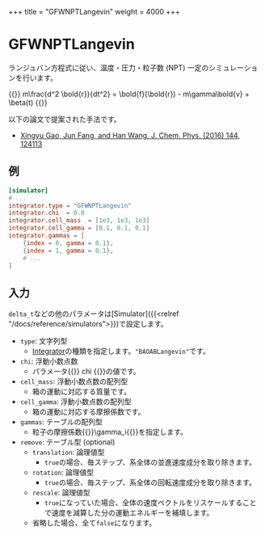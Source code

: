 +++
title = "GFWNPTLangevin"
weight = 4000
+++

# GFWNPTLangevin

ランジュバン方程式に従い、温度・圧力・粒子数 (NPT) 一定のシミュレーションを行います。

{{<katex display>}}
m\frac{d^2 \bold{r}}{dt^2} = \bold{f}(\bold{r}) - m\gamma\bold{v} + \beta(t)
{{</katex>}}

以下の論文で提案された手法です。

- [Xingyu Gao, Jun Fang, and Han Wang. J. Chem. Phys. (2016) 144, 124113](https://doi.org/10.1063/1.4944909)

## 例

```toml
[simulator]
# ...
integrator.type = "GFWNPTLangevin"
integrator.chi  = 0.0
integrator.cell_mass  = [1e3, 1e3, 1e3]
integrator.cell_gamma = [0.1, 0.1, 0.1]
integrator.gammas = [
    {index = 0, gamma = 0.1},
    {index = 1, gamma = 0.1},
    # ...
]
```

## 入力

`delta_t`などの他のパラメータは[Simulator]({{<relref "/docs/reference/simulators">}})で設定します。

- `type`: 文字列型
  - [Integrator](Integrator.md)の種類を指定します。`"BAOABLangevin"`です。
- `chi`: 浮動小数点数
  - パラメータ{{<katex>}} chi {{</katex>}}の値です。
- `cell_mass`: 浮動小数点数の配列型
  - 箱の運動に対応する質量です。
- `cell_gamma`: 浮動小数点数の配列型
  - 箱の運動に対応する摩擦係数です。
- `gammas`: テーブルの配列型
  - 粒子の摩擦係数{{<katex>}}\gamma_i{{</katex>}}を指定します。
- `remove`: テーブル型 (optional)
  - `translation`: 論理値型
    - `true`の場合、毎ステップ、系全体の並進速度成分を取り除きます。
  - `rotation`: 論理値型
    - `true`の場合、毎ステップ、系全体の回転速度成分を取り除きます。
  - `rescale`: 論理値型
    - `true`になっていた場合、全体の速度ベクトルをリスケールすることで速度を減算した分の運動エネルギーを補填します。
  - 省略した場合、全て`false`になります。
